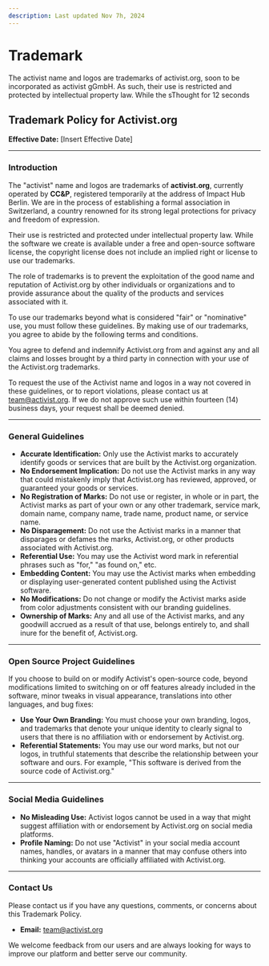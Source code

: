 ```yaml
---
description: Last updated Nov 7h, 2024
---
```


# Trademark

The activist name and logos are trademarks of activist.org, soon to be incorporated as activist gGmbH. As such, their use is restricted and protected by intellectual property law. While the sThought for 12 seconds

## Trademark Policy for Activist.org

**Effective Date:** \[Insert Effective Date]

***

### Introduction

The "activist" name and logos are trademarks of **activist.org**, currently operated by **CC\&P**, registered temporarily at the address of Impact Hub Berlin. We are in the process of establishing a formal association in Switzerland, a country renowned for its strong legal protections for privacy and freedom of expression.

Their use is restricted and protected under intellectual property law. While the software we create is available under a free and open-source software license, the copyright license does not include an implied right or license to use our trademarks.

The role of trademarks is to prevent the exploitation of the good name and reputation of Activist.org by other individuals or organizations and to provide assurance about the quality of the products and services associated with it.

To use our trademarks beyond what is considered "fair" or "nominative" use, you must follow these guidelines. By making use of our trademarks, you agree to abide by the following terms and conditions.

You agree to defend and indemnify Activist.org from and against any and all claims and losses brought by a third party in connection with your use of the Activist.org trademarks.

To request the use of the Activist name and logos in a way not covered in these guidelines, or to report violations, please contact us at team@activist.org. If we do not approve such use within fourteen (14) business days, your request shall be deemed denied.

***

### General Guidelines

* **Accurate Identification:** Only use the Activist marks to accurately identify goods or services that are built by the Activist.org organization.
* **No Endorsement Implication:** Do not use the Activist marks in any way that could mistakenly imply that Activist.org has reviewed, approved, or guaranteed your goods or services.
* **No Registration of Marks:** Do not use or register, in whole or in part, the Activist marks as part of your own or any other trademark, service mark, domain name, company name, trade name, product name, or service name.
* **No Disparagement:** Do not use the Activist marks in a manner that disparages or defames the marks, Activist.org, or other products associated with Activist.org.
* **Referential Use:** You may use the Activist word mark in referential phrases such as "for," "as found on," etc.
* **Embedding Content:** You may use the Activist marks when embedding or displaying user-generated content published using the Activist software.
* **No Modifications:** Do not change or modify the Activist marks aside from color adjustments consistent with our branding guidelines.
* **Ownership of Marks:** Any and all use of the Activist marks, and any goodwill accrued as a result of that use, belongs entirely to, and shall inure for the benefit of, Activist.org.

***

### Open Source Project Guidelines

If you choose to build on or modify Activist's open-source code, beyond modifications limited to switching on or off features already included in the software, minor tweaks in visual appearance, translations into other languages, and bug fixes:

* **Use Your Own Branding:** You must choose your own branding, logos, and trademarks that denote your unique identity to clearly signal to users that there is no affiliation with or endorsement by Activist.org.
* **Referential Statements:** You may use our word marks, but not our logos, in truthful statements that describe the relationship between your software and ours. For example, "This software is derived from the source code of Activist.org."

***

### Social Media Guidelines

* **No Misleading Use:** Activist logos cannot be used in a way that might suggest affiliation with or endorsement by Activist.org on social media platforms.
* **Profile Naming:** Do not use "Activist" in your social media account names, handles, or avatars in a manner that may confuse others into thinking your accounts are officially affiliated with Activist.org.

***

### Contact Us

Please contact us if you have any questions, comments, or concerns about this Trademark Policy.

* **Email:** team@activist.org

We welcome feedback from our users and are always looking for ways to improve our platform and better serve our community.
